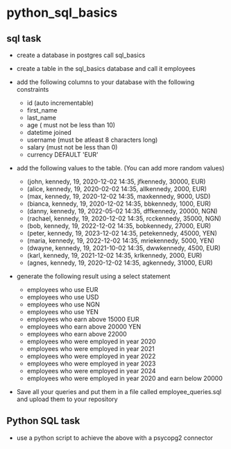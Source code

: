 # python_sql_basics
## sql task
- create a database in postgres call sql_basics
- create a table in the sql_basics database and call it employees
- add the following columns to your database with the following constraints 
  - id (auto incrementable)
  - first_name
  - last_name
  - age ( must not be less than 10)
  - datetime joined
  - username (must be atleast 8 characters long)
  - salary (must not be less than 0)
  - currency DEFAULT 'EUR'
    
- add the following values to the table. (You can add more random values)
  - (john, kennedy, 19, 2020-12-02 14:35, jfkennedy, 30000, EUR)
  - (alice, kennedy, 19, 2020-02-02 14:35, allkennedy, 2000, EUR)
  - (max, kennedy, 19, 2020-12-02 14:35, maxkennedy, 9000, USD)
  - (bianca, kennedy, 19, 2020-12-02 14:35, bbkennedy, 1000, EUR)
  - (danny, kennedy, 19, 2022-05-02 14:35, dffkennedy, 20000, NGN)
  - (rachael, kennedy, 19, 2020-12-02 14:35, rcckennedy, 35000, NGN)
  - (bob, kennedy, 19, 2022-12-02 14:35, bobkennedy, 27000, EUR)
  - (peter, kennedy, 19, 2023-12-02 14:35, petekennedy, 45000, YEN)
  - (maria, kennedy, 19, 2022-12-02 14:35, mriekennedy, 5000, YEN)
  - (dwayne, kennedy, 19, 2021-10-02 14:35, dwwkennedy, 4500, EUR)
  - (karl, kennedy, 19, 2021-12-02 14:35, krlkennedy, 2000, EUR)
  - (agnes, kennedy, 19, 2020-12-02 14:35, agkennedy, 31000, EUR)

- generate the following result using a select statement
  - employees who use EUR
  - employees who use USD
  - employees who use NGN
  - employees who use YEN
  - employees who earn above 15000 EUR
  - employees who earn above 20000 YEN
  - employees who earn above 22000
  - employees who were employed in year 2020
  - employees who were employed in year 2021
  - employees who were employed in year 2022
  - employees who were employed in year 2023
  - employees who were employed in year 2024
  - employees who were employed in year 2020 and earn below 20000

- Save all your queries and put them in a file called employee_queries.sql and upload them to your repository

## Python SQL task
- use a python script to achieve the above with a psycopg2 connector
